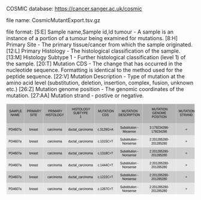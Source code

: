 COSMIC database:
  https://cancer.sanger.ac.uk/cosmic

file name:
  CosmicMutantExport.tsv.gz
  
file format:
  [5:E] Sample name,Sample id,Id tumour - A sample is an instance of a portion of a tumour being examined for mutations.
  [8:H] Primary Site - The primary tissue/cancer from which the sample originated.
  [12:L] Primary Histology - The histological classification of the sample.
  [13:M] Histology Subtype 1 - Further histological classification (level 1) of the sample.
  [20:T] Mutation CDS - The change that has occurred in the nucleotide sequence. Formatting is identical to the method used for the peptide sequence.
  [22:V] Mutation Description - Type of mutation at the amino acid level (substitution, deletion, insertion, complex, fusion, unknown etc.)
  [26:Z] Mutation genome position - The genomic coordinates of the mutation.
  [27:AA] Mutation strand - postive or negative.


![alt text](https://github.com/minashaigan/MS_cLDA/blob/master/Picture1.png)
